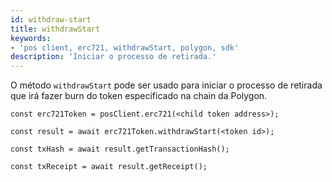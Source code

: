 ```yaml
---
id: withdraw-start
title: withdrawStart
keywords:
- 'pos client, erc721, withdrawStart, polygon, sdk'
description: 'Iniciar o processo de retirada.'
---
```


O método `withdrawStart` pode ser usado para iniciar o processo de retirada que irá fazer burn do token especificado na chain da Polygon.

```
const erc721Token = posClient.erc721(<child token address>);

const result = await erc721Token.withdrawStart(<token id>);

const txHash = await result.getTransactionHash();

const txReceipt = await result.getReceipt();

```
